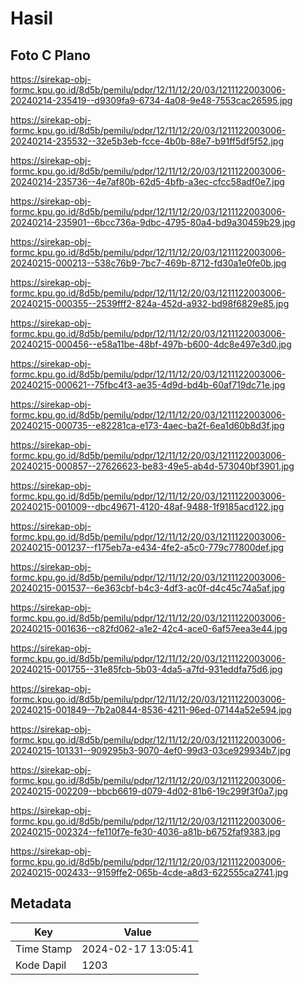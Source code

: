# Hasil

## Foto C Plano

https://sirekap-obj-formc.kpu.go.id/8d5b/pemilu/pdpr/12/11/12/20/03/1211122003006-20240214-235419--d9309fa9-6734-4a08-9e48-7553cac26595.jpg

https://sirekap-obj-formc.kpu.go.id/8d5b/pemilu/pdpr/12/11/12/20/03/1211122003006-20240214-235532--32e5b3eb-fcce-4b0b-88e7-b91ff5df5f52.jpg

https://sirekap-obj-formc.kpu.go.id/8d5b/pemilu/pdpr/12/11/12/20/03/1211122003006-20240214-235736--4e7af80b-62d5-4bfb-a3ec-cfcc58adf0e7.jpg

https://sirekap-obj-formc.kpu.go.id/8d5b/pemilu/pdpr/12/11/12/20/03/1211122003006-20240214-235901--6bcc736a-9dbc-4795-80a4-bd9a30459b29.jpg

https://sirekap-obj-formc.kpu.go.id/8d5b/pemilu/pdpr/12/11/12/20/03/1211122003006-20240215-000213--538c76b9-7bc7-469b-8712-fd30a1e0fe0b.jpg

https://sirekap-obj-formc.kpu.go.id/8d5b/pemilu/pdpr/12/11/12/20/03/1211122003006-20240215-000355--2539fff2-824a-452d-a932-bd98f6829e85.jpg

https://sirekap-obj-formc.kpu.go.id/8d5b/pemilu/pdpr/12/11/12/20/03/1211122003006-20240215-000456--e58a11be-48bf-497b-b600-4dc8e497e3d0.jpg

https://sirekap-obj-formc.kpu.go.id/8d5b/pemilu/pdpr/12/11/12/20/03/1211122003006-20240215-000621--75fbc4f3-ae35-4d9d-bd4b-60af719dc71e.jpg

https://sirekap-obj-formc.kpu.go.id/8d5b/pemilu/pdpr/12/11/12/20/03/1211122003006-20240215-000735--e82281ca-e173-4aec-ba2f-6ea1d60b8d3f.jpg

https://sirekap-obj-formc.kpu.go.id/8d5b/pemilu/pdpr/12/11/12/20/03/1211122003006-20240215-000857--27626623-be83-49e5-ab4d-573040bf3901.jpg

https://sirekap-obj-formc.kpu.go.id/8d5b/pemilu/pdpr/12/11/12/20/03/1211122003006-20240215-001009--dbc49671-4120-48af-9488-1f9185acd122.jpg

https://sirekap-obj-formc.kpu.go.id/8d5b/pemilu/pdpr/12/11/12/20/03/1211122003006-20240215-001237--f175eb7a-e434-4fe2-a5c0-779c77800def.jpg

https://sirekap-obj-formc.kpu.go.id/8d5b/pemilu/pdpr/12/11/12/20/03/1211122003006-20240215-001537--6e363cbf-b4c3-4df3-ac0f-d4c45c74a5af.jpg

https://sirekap-obj-formc.kpu.go.id/8d5b/pemilu/pdpr/12/11/12/20/03/1211122003006-20240215-001636--c82fd062-a1e2-42c4-ace0-6af57eea3e44.jpg

https://sirekap-obj-formc.kpu.go.id/8d5b/pemilu/pdpr/12/11/12/20/03/1211122003006-20240215-001755--31e85fcb-5b03-4da5-a7fd-931eddfa75d6.jpg

https://sirekap-obj-formc.kpu.go.id/8d5b/pemilu/pdpr/12/11/12/20/03/1211122003006-20240215-001849--7b2a0844-8536-4211-96ed-07144a52e594.jpg

https://sirekap-obj-formc.kpu.go.id/8d5b/pemilu/pdpr/12/11/12/20/03/1211122003006-20240215-101331--909295b3-9070-4ef0-99d3-03ce929934b7.jpg

https://sirekap-obj-formc.kpu.go.id/8d5b/pemilu/pdpr/12/11/12/20/03/1211122003006-20240215-002209--bbcb6619-d079-4d02-81b6-19c299f3f0a7.jpg

https://sirekap-obj-formc.kpu.go.id/8d5b/pemilu/pdpr/12/11/12/20/03/1211122003006-20240215-002324--fe110f7e-fe30-4036-a81b-b6752faf9383.jpg

https://sirekap-obj-formc.kpu.go.id/8d5b/pemilu/pdpr/12/11/12/20/03/1211122003006-20240215-002433--9159ffe2-065b-4cde-a8d3-622555ca2741.jpg


## Metadata

| Key        | Value               |
| ---------- | ------------------- |
| Time Stamp | 2024-02-17 13:05:41 |
| Kode Dapil | 1203                |



